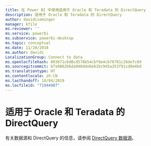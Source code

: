 ```yaml
---
title: 在 Power BI 中使用适用于 Oracle 和 Teradata 的 DirectQuery
description: 适用于 Oracle 和 Teradata 的 DirectQuery
author: davidiseminger
manager: kfile
ms.reviewer: ''
ms.service: powerbi
ms.subservice: powerbi-desktop
ms.topic: conceptual
ms.date: 11/28/2018
ms.author: davidi
LocalizationGroup: Connect to data
ms.openlocfilehash: 893671c6d8cd578b54cbf9e4cb78781c26defc0d
ms.sourcegitcommit: b7a9862b6da940ddebe61bc945a353f91cd0e4bd
ms.translationtype: HT
ms.contentlocale: zh-CN
ms.lasthandoff: 10/04/2019
ms.locfileid: "71944907"
---
```

# <a name="directquery-for-oracle-and-teradata"></a>适用于 Oracle 和 Teradata 的 DirectQuery 
有关数据源和 DirectQuery 的信息，请参阅 [DirectQuery 数据源](desktop-directquery-data-sources.md)。

